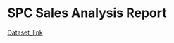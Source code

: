 # SPC Sales Analysis Report
[Dataset_link](https://docs.google.com/spreadsheets/d/1G0euwXXu7gWYtBXqSzmPF0su-BSHCrNj/edit?usp=sharing&ouid=102708454383812534267&rtpof=true&sd=true)
